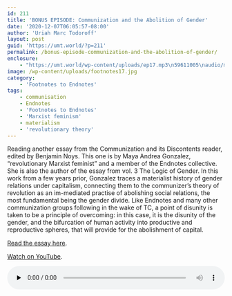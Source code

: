 ```yaml
---
id: 211
title: 'BONUS EPISODE: Communization and the Abolition of Gender'
date: '2020-12-07T06:05:57-08:00'
author: 'Uriah Marc Todoroff'
layout: post
guid: 'https://umt.world/?p=211'
permalink: /bonus-episode-communization-and-the-abolition-of-gender/
enclosure:
    - "https://umt.world/wp-content/uploads/ep17.mp3\n59611005\naudio/mpeg\n"
image: /wp-content/uploads/footnotes17.jpg
category:
    - 'Footnotes to Endnotes'
tags:
    - communisation
    - Endnotes
    - 'Footnotes to Endnotes'
    - 'Marxist feminism'
    - materialism
    - 'revolutionary theory'
---
```


Reading another essay from the Communization and its Discontents reader, edited by Benjamin Noys. This one is by Maya Andrea Gonzalez, “revolutionary Marxist feminist” and a member of the Endnotes collective. She is also the author of the essay from vol. 3 The Logic of Gender. In this work from a few years prior, Gonzalez traces a materialist history of gender relations under capitalism, connecting them to the communizer’s theory of revolution as an im-mediated practise of abolishing social relations, the most fundamental being the gender divide. Like Endnotes and many other communization groups following in the wake of TC, a point of disunity is taken to be a principle of overcoming: in this case, it is the disunity of the gender, and the bifurcation of human activity into productive and reproductive spheres, that will provide for the abolishment of capital.

[Read the essay here](https://www.reddit.com/r/theinvertedform/comments/k2yzad/communization_and_the_abolition_of_gender_maya/).

[Watch on YouTube](https://youtu.be/8BgT7k8MBR4).

<audio class="wp-audio-shortcode" controls="controls" id="audio-211-17" preload="none" style="width: 100%;"><source src="https://umt.world/wp-content/uploads/ep17.mp3?_=17" type="audio/mpeg"></source><https://umt.world/wp-content/uploads/ep17.mp3></audio>